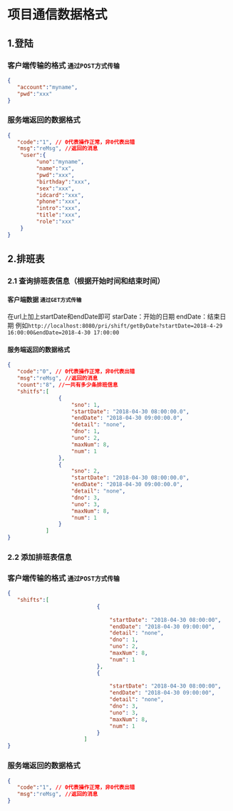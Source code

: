 # 项目通信数据格式

## 1.登陆

### 客户端传输的格式 `通过POST方式传输`
```json
{
   "account":"myname",
   "pwd":"xxx"
}
```

### 服务端返回的数据格式
```json
{
   "code":"1", // 0代表操作正常，非0代表出错
   "msg":"reMsg", //返回的消息
    "user":{
         "uno":"myname",
         "name":"xx",
         "pwd":"xxx",
         "birthday":"xxx",
         "sex":"xxx",
         "idcard":"xxx",
         "phone":"xxx",
         "intro":"xxx",
         "title":"xxx",
         "role":"xxx"
    }
}
```


## 2.排班表

### 2.1 查询排班表信息（根据开始时间和结束时间）

#### 客户端数据 `通过GET方式传输`
在url上加上startDate和endDate即可
starDate：开始的日期
endDate：结束日期
例如`http://localhost:8080/pri/shift/getByDate?startDate=2018-4-29 16:00:00&endDate=2018-4-30 17:00:00`

#### 服务端返回的数据格式
```json
{
   "code":"0", // 0代表操作正常，非0代表出错
   "msg":"reMsg", //返回的消息
   "count":"8", //一共有多少条排班信息
   "shitfs":[
                {
                    "sno": 1,
                    "startDate": "2018-04-30 08:00:00.0",
                    "endDate": "2018-04-30 09:00:00.0",
                    "detail": "none",
                    "dno": 1,
                    "uno": 2,
                    "maxNum": 8,
                    "num": 1
                },
                {
                    "sno": 2,
                    "startDate": "2018-04-30 08:00:00.0",
                    "endDate": "2018-04-30 09:00:00.0",
                    "detail": "none",
                    "dno": 3,
                    "uno": 3,
                    "maxNum": 8,
                    "num": 1
                }
            ]
}
```
### 2.2 添加排班表信息
### 客户端传输的格式 `通过POST方式传输`
```json
{
   "shifts":[
                            {
                               
                                "startDate": "2018-04-30 08:00:00",
                                "endDate": "2018-04-30 09:00:00",
                                "detail": "none",
                                "dno": 1,
                                "uno": 2,
                                "maxNum": 8,
                                "num": 1
                            },
                            {
                                
                                "startDate": "2018-04-30 08:00:00",
                                "endDate": "2018-04-30 09:00:00",
                                "detail": "none",
                                "dno": 3,
                                "uno": 3,
                                "maxNum": 8,
                                "num": 1
                            }
                        ]
}
```

### 服务端返回的数据格式
```json
{
   "code":"1", // 0代表操作正常，非0代表出错
   "msg":"reMsg", //返回的消息
}
```

